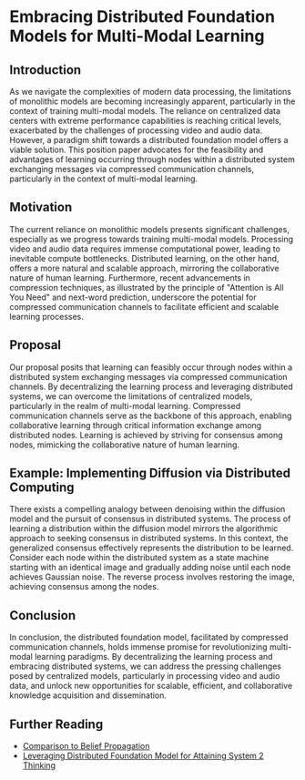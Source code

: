 # Embracing Distributed Foundation Models for Multi-Modal Learning

## Introduction

As we navigate the complexities of modern data processing, the limitations of monolithic models are becoming increasingly apparent, particularly in the context of training multi-modal models. The reliance on centralized data centers with extreme performance capabilities is reaching critical levels, exacerbated by the challenges of processing video and audio data. However, a paradigm shift towards a distributed foundation model offers a viable solution. This position paper advocates for the feasibility and advantages of learning occurring through nodes within a distributed system exchanging messages via compressed communication channels, particularly in the context of multi-modal learning.

## Motivation

The current reliance on monolithic models presents significant challenges, especially as we progress towards training multi-modal models. Processing video and audio data requires immense computational power, leading to inevitable compute bottlenecks. Distributed learning, on the other hand, offers a more natural and scalable approach, mirroring the collaborative nature of human learning. Furthermore, recent advancements in compression techniques, as illustrated by the principle of "Attention is All You Need" and next-word prediction, underscore the potential for compressed communication channels to facilitate efficient and scalable learning processes.

## Proposal

Our proposal posits that learning can feasibly occur through nodes within a distributed system exchanging messages via compressed communication channels. By decentralizing the learning process and leveraging distributed systems, we can overcome the limitations of centralized models, particularly in the realm of multi-modal learning. Compressed communication channels serve as the backbone of this approach, enabling collaborative learning through critical information exchange among distributed nodes. Learning is achieved by striving for consensus among nodes, mimicking the collaborative nature of human learning.

## Example: Implementing Diffusion via Distributed Computing

There exists a compelling analogy between denoising within the diffusion model and the pursuit of consensus in distributed systems. The process of learning a distribution within the diffusion model mirrors the algorithmic approach to seeking consensus in distributed systems. In this context, the generalized consensus effectively represents the distribution to be learned. Consider each node within the distributed system as a state machine starting with an identical image and gradually adding noise until each node achieves Gaussian noise. The reverse process involves restoring the image, achieving consensus among the nodes.

## Conclusion

In conclusion, the distributed foundation model, facilitated by compressed communication channels, holds immense promise for revolutionizing multi-modal learning paradigms. By decentralizing the learning process and embracing distributed systems, we can address the pressing challenges posed by centralized models, particularly in processing video and audio data, and unlock new opportunities for scalable, efficient, and collaborative knowledge acquisition and dissemination.

## Further Reading

- [Comparison to Belief Propagation](https://github.com/fanseeai/Distributed-Foundation-Models/blob/main/Comparison%20to%20Belief%20Propagation.md)
- [Leveraging Distributed Foundation Model for Attaining System 2 Thinking](https://github.com/fanseeai/Distributed-Foundation-Models/blob/main/Leveraging%20Distributed%20Foundation%20Model%20for%20Attaining%20System%202%20Thinking.md)
